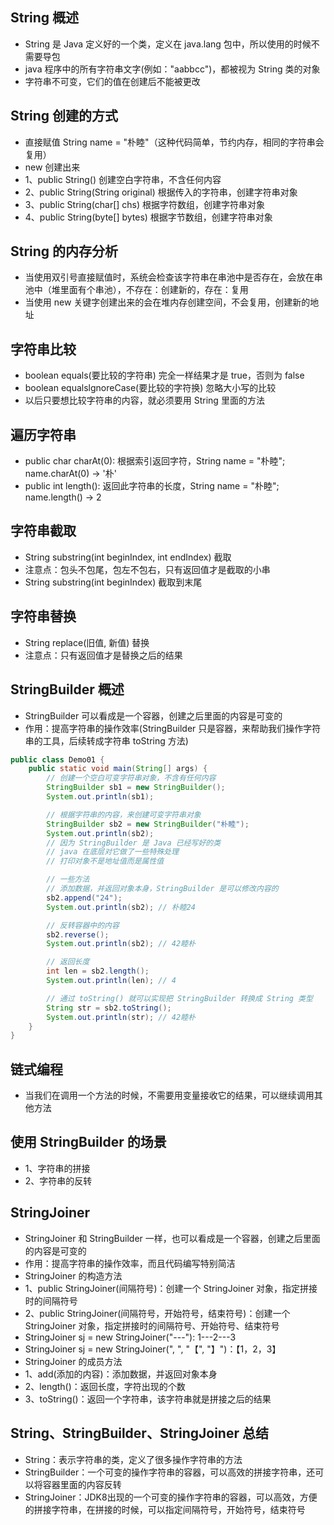 ## String 概述
* String 是 Java 定义好的一个类，定义在 java.lang 包中，所以使用的时候不需要导包
* java 程序中的所有字符串文字(例如："aabbcc")，都被视为 String 类的对象
* 字符串不可变，它们的值在创建后不能被更改

## String 创建的方式
* 直接赋值 String name = "朴睦"（这种代码简单，节约内存，相同的字符串会复用）
* new 创建出来
* 1、public String() 创建空白字符串，不含任何内容
* 2、public String(String original) 根据传入的字符串，创建字符串对象
* 3、public String(char[] chs) 根据字符数组，创建字符串对象
* 4、public String(byte[] bytes) 根据字节数组，创建字符串对象

## String 的内存分析
* 当使用双引号直接赋值时，系统会检查该字符串在串池中是否存在，会放在串池中（堆里面有个串池），不存在：创建新的，存在：复用
* 当使用 new 关键字创建出来的会在堆内存创建空间，不会复用，创建新的地址

## 字符串比较
* boolean equals(要比较的字符串) 完全一样结果才是 true，否则为 false
* boolean equalslgnoreCase(要比较的字符换) 忽略大小写的比较
* 以后只要想比较字符串的内容，就必须要用 String 里面的方法

## 遍历字符串
* public char charAt(0): 根据索引返回字符，String name = "朴睦"; name.charAt(0) -> '朴'
* public int length(): 返回此字符串的长度，String name = "朴睦"; name.length() -> 2

## 字符串截取 
* String substring(int beginIndex, int endIndex) 截取
* 注意点：包头不包尾，包左不包右，只有返回值才是截取的小串
* String substring(int beginIndex) 截取到末尾

## 字符串替换
* String replace(旧值, 新值) 替换
* 注意点：只有返回值才是替换之后的结果

## StringBuilder 概述
* StringBuilder 可以看成是一个容器，创建之后里面的内容是可变的
* 作用：提高字符串的操作效率(StringBuilder 只是容器，来帮助我们操作字符串的工具，后续转成字符串 toString 方法)
```java
public class Demo01 {
    public static void main(String[] args) {
        // 创建一个空白可变字符串对象，不含有任何内容
        StringBuilder sb1 = new StringBuilder();
        System.out.println(sb1);

        // 根据字符串的内容，来创建可变字符串对象
        StringBuilder sb2 = new StringBuilder("朴睦");
        System.out.println(sb2);
        // 因为 StringBuilder 是 Java 已经写好的类
        // java 在底层对它做了一些特殊处理
        // 打印对象不是地址值而是属性值

        // 一些方法
        // 添加数据，并返回对象本身，StringBuilder 是可以修改内容的
        sb2.append("24");
        System.out.println(sb2); // 朴睦24

        // 反转容器中的内容
        sb2.reverse();
        System.out.println(sb2); // 42睦朴

        // 返回长度
        int len = sb2.length();
        System.out.println(len); // 4

        // 通过 toString() 就可以实现把 StringBuilder 转换成 String 类型
        String str = sb2.toString();
        System.out.println(str); // 42睦朴
    }
}
```

## 链式编程
* 当我们在调用一个方法的时候，不需要用变量接收它的结果，可以继续调用其他方法

## 使用 StringBuilder 的场景
* 1、字符串的拼接
* 2、字符串的反转

## StringJoiner 
* StringJoiner 和 StringBuilder 一样，也可以看成是一个容器，创建之后里面的内容是可变的
* 作用：提高字符串的操作效率，而且代码编写特别简洁
* StringJoiner 的构造方法
* 1、public StringJoiner(间隔符号)：创建一个 StringJoiner 对象，指定拼接时的间隔符号
* 2、public StringJoiner(间隔符号，开始符号，结束符号)：创建一个 StringJoiner 对象，指定拼接时的间隔符号、开始符号、结束符号
* StringJoiner sj = new StringJoiner("---"): 1---2---3
* StringJoiner sj = new StringJoiner(", ", "【", "】")：【1，2，3】
* StringJoiner 的成员方法
* 1、add(添加的内容)：添加数据，并返回对象本身
* 2、length()：返回长度，字符出现的个数
* 3、toString()：返回一个字符串，该字符串就是拼接之后的结果

## String、StringBuilder、StringJoiner 总结
* String：表示字符串的类，定义了很多操作字符串的方法
* StringBuilder：一个可变的操作字符串的容器，可以高效的拼接字符串，还可以将容器里面的内容反转
* StringJoiner：JDK8出现的一个可变的操作字符串的容器，可以高效，方便的拼接字符串，在拼接的时候，可以指定间隔符号，开始符号，结束符号
